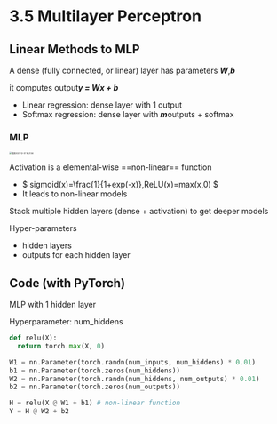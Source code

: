 # 3.5 Multilayer Perceptron

## Linear Methods to MLP

A dense (fully connected, or linear) layer has parameters ***W***,***b***

it computes output***y = Wx + b***

- Linear regression: dense layer with 1 output
- Softmax regression: dense layer with ***m***outputs + softmax

### MLP

<img src="/Users/hanyixiao/Library/Application Support/typora-user-images/截屏2021-12-01 16.21.56.png" alt="截屏2021-12-01 16.21.56" style="zoom: 25%;" />

Activation is a elemental-wise ==non-linear== function

- $ sigmoid(x)=\frac{1}{1+exp(-x)},ReLU(x)=max(x,0) $
- It leads to non-linear models

Stack multiple hidden layers (dense + activation) to get deeper models

Hyper-parameters

- hidden layers
- outputs for each hidden layer

## Code (with PyTorch)

MLP with 1 hidden layer

Hyperparameter: num_hiddens

```python
def relu(X):
  return torch.max(X, 0)

W1 = nn.Parameter(torch.randn(num_inputs, num_hiddens) * 0.01)
b1 = nn.Parameter(torch.zeros(num_hiddens))
W2 = nn.Parameter(torch.randn(num_hiddens, num_outputs) * 0.01)
b2 = nn.Parameter(torch.zeros(num_outputs))

H = relu(X @ W1 + b1) # non-linear function
Y = H @ W2 + b2
```

